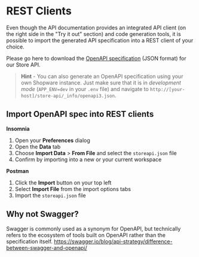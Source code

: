 # REST Clients

Even though the API documentation provides an integrated API client (on the right side in the "Try it out" section) and code generation tools, it is possible to import the generated API specification into a REST client of your choice.

Please go here to download the [OpenAPI specification](../../storeapi.json) (JSON format) for our Store API.

> **Hint** - You can also generate an OpenAPI specification using your own Shopware instance. Just make sure that it is in _development mode_ (`APP_ENV=dev` in your `.env` file) and navigate to `http://[your-host]/store-api/_info/openapi3.json`.

## Import OpenAPI spec into REST clients

**Insomnia**

1. Open your **Preferences** dialog
2. Open the **Data** tab
3. Choose **Import Data** > **From File** and select the `storeapi.json` file
4. Confirm by importing into a new or your current workspace

**Postman**

1. Click the **Import** button on your top left
2. Select **Import File** from the import options tabs
3. Import the `storeapi.json` file

## Why not Swagger?

Swagger is commonly used as a synonym for OpenAPI, but technically refers to the ecosystem of tools built on OpenAPI rather than the specification itself. https://swagger.io/blog/api-strategy/difference-between-swagger-and-openapi/
